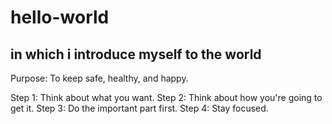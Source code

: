 # hello-world
in which i introduce myself to the world
--
Purpose: To keep safe, healthy, and happy.

Step 1:  Think about what you want.
Step 2:  Think about how you're going to get it.
Step 3:  Do the important part first.
Step 4:  Stay focused.
